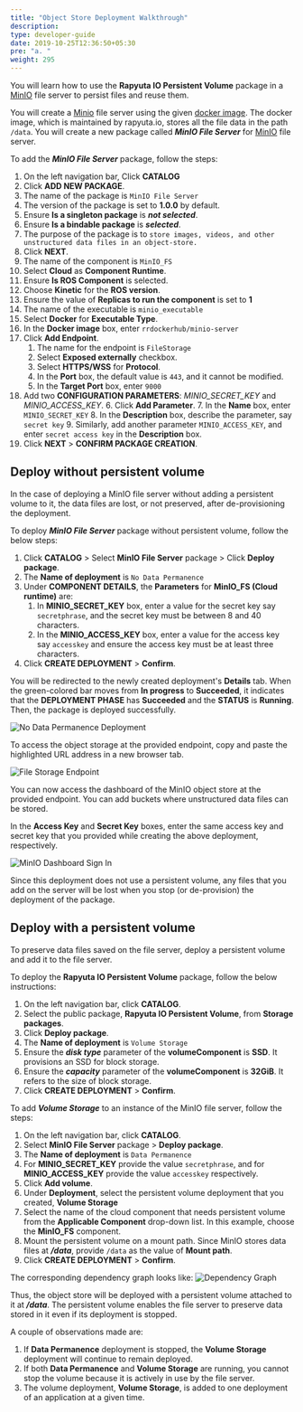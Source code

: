 ```yaml
---
title: "Object Store Deployment Walkthrough"
description:
type: developer-guide
date: 2019-10-25T12:36:50+05:30
pre: "a. "
weight: 295
---
```

You will learn how to use the **Rapyuta IO Persistent Volume** package in a [MinIO](https://www.minio.io/) file server to persist files and reuse them.

You will create a [Minio](https://www.minio.io/) file server using the given [docker image](https://hub.docker.com/r/rrdockerhub/minio-server/).
The docker image, which is maintained by rapyuta.io, stores all the file data in the path
`/data`. You will create a new package called ***MinIO File Server*** for [MinIO](https://www.minio.io/) file server.

To add the ***MinIO File Server*** package, follow the steps:

1. On the left navigation bar, Click **CATALOG**
2. Click **ADD NEW PACKAGE**.
3. The name of the package is `MinIO File Server`
4. The version of the package is set to **1.0.0** by default. 
5. Ensure **Is a singleton package** is ***not selected***.
6. Ensure **Is a bindable package** is ***selected***.
7. The purpose of the package is to `store images, videos, and other unstructured data files in an object-store.`
8. Click **NEXT**.
9.  The name of the component is `MinIO_FS`
11. Select **Cloud** as **Component Runtime**.
12. Ensure **Is ROS Component** is selected.
13. Choose **Kinetic** for the **ROS version**.
14. Ensure the value of **Replicas to run the component** is set to **1**
15. The name of the executable is `minio_executable`
16. Select **Docker** for **Executable Type**.
17. In the **Docker image** box, enter `rrdockerhub/minio-server`
18. Click **Add Endpoint**.
	1. The name for the endpoint is `FileStorage`
	2. Select **Exposed externally** checkbox.
	3. Select **HTTPS/WSS** for **Protocol**.
	4. In the **Port** box, the default value is `443`, and it cannot be modified.
	5. In the **Target Port** box, enter `9000`
19. Add two **CONFIGURATION PARAMETERS**: *MINIO_SECRET_KEY* and *MINIO_ACCESS_KEY*.
	6. Click **Add Parameter**.
	7. In the **Name** box, enter `MINIO_SECRET_KEY`
	8. In the **Description** box, describe the parameter, say `secret key`
	9. Similarly, add another parameter `MINIO_ACCESS_KEY`, and enter `secret access key` in the **Description** box.
20. Click **NEXT** > **CONFIRM PACKAGE CREATION**.

## Deploy without persistent volume
In the case of deploying a MinIO file server without adding a
persistent volume to it, the data files are lost, or not preserved,
after de-provisioning the deployment. 

To deploy ***MinIO File Server*** package without persistent volume,
follow the below steps:

1. Click **CATALOG** > Select **MinIO File Server** package > Click **Deploy package**.
2. The **Name of deployment** is `No Data Permanence`
3. Under **COMPONENT DETAILS**, the **Parameters** for **MinIO_FS (Cloud runtime)** are:
	1. In **MINIO_SECRET_KEY** box, enter a value for the secret key say `secretphrase`, and the secret key must be between 8 and 40 characters.
	2. In the **MINIO_ACCESS_KEY** box, enter a value for the access key say `accesskey` and ensure the access key must be at least three characters.
4. Click **CREATE DEPLOYMENT** > **Confirm**.

You will be redirected to the newly created deployment's **Details** tab. When the green-colored bar moves from **In progress** to **Succeeded**, it indicates that the **DEPLOYMENT PHASE** has **Succeeded** and the **STATUS** is **Running**. Then, the package is deployed successfully.

![No Data Permanence Deployment](/images/chapters/walkthroughs/object-store/no-data-permanence.png?classes=border,shadow&width=40pc)

To access the object storage at the provided
endpoint, copy and paste the highlighted URL address in a
new browser tab.

![File Storage Endpoint](/images/chapters/walkthroughs/object-store/file-storage-endpoint.png?classes=border,shadow&width=50pc)

You can now access the dashboard of the MinIO object store at the provided endpoint. You can add buckets where unstructured data files can be stored.

In the **Access Key** and **Secret Key** boxes, enter the same access key and secret key that you provided while creating the above deployment, respectively.

![MinIO Dashboard Sign In](/images/chapters/walkthroughs/object-store/MinIO-signin-page.png?classes=border,shadow&width=40pc)

Since this deployment does not use a persistent volume, any files that you add on the server will be lost when you stop (or de-provision) the deployment of the package.

## Deploy with a persistent volume
To preserve data files saved on the file server, deploy a persistent
volume and add it to the file server.

To deploy the **Rapyuta IO Persistent Volume** package, follow the below instructions:

1. On the left navigation bar, click **CATALOG**.
2. Select the public package, **Rapyuta IO Persistent Volume**, from **Storage packages**.
3. Click **Deploy package**.
4. The **Name of deployment** is `Volume Storage`
5. Ensure the ***disk type*** parameter of the **volumeComponent** is **SSD**. It provisions an SSD for block storage.
6. Ensure the ***capacity*** parameter of the **volumeComponent** is **32GiB**. It refers to the size of block storage.
7. Click **CREATE DEPLOYMENT** > **Confirm**.

To add ***Volume Storage*** to an instance of the MinIO file server, follow the steps:

1. On the left navigation bar, click **CATALOG**.
2. Select **MinIO File Server** package > **Deploy package**.
3. The **Name of deployment** is `Data Permanence`
3. For **MINIO_SECRET_KEY** provide the value `secretphrase`, and for **MINIO_ACCESS_KEY** provide the value `accesskey` respectively.
4. Click **Add volume**.
5. Under **Deployment**, select the persistent volume deployment that you created, **Volume Storage**
6. Select the name of the cloud component that needs persistent volume from the **Applicable Component** drop-down list. In this example, choose the **MinIO_FS** component.
7. Mount the persistent volume on a mount path. Since MinIO stores data files at ***/data***, provide `/data` as the value of **Mount path**.
8. Click **CREATE DEPLOYMENT** > **Confirm**.

The corresponding dependency graph looks like:
![Dependency Graph](/images/chapters/walkthroughs/object-store/volume-dgraph.png?classes=border,shadow&width=40pc)

Thus, the object store will be deployed with a persistent volume
attached to it at ***/data***. The persistent volume enables the file
server to preserve data stored in it even if its deployment is stopped.

A couple of observations made are:

1. If **Data Permanence** deployment is stopped, the **Volume Storage** deployment will continue to remain deployed.
2. If both **Data Permanence** and **Volume Storage** are running, you cannot stop the volume because it is actively in use by the file server.
3. The volume deployment, **Volume Storage**, is added to one deployment of an application at a given time.
